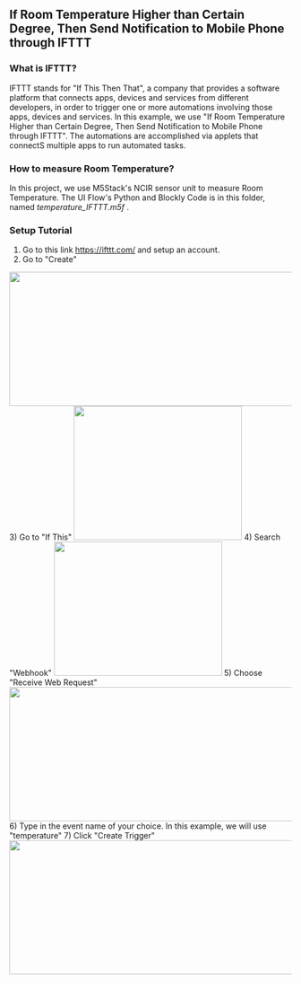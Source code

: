 ## If Room Temperature Higher than Certain Degree, Then Send Notification to Mobile Phone through IFTTT

### What is IFTTT?
IFTTT stands for "If This Then That", a company that provides a software platform that connects apps, devices and services from different developers, in order to trigger one or more automations involving those apps, devices and services. In this example, we use "If Room Temperature Higher than Certain Degree, Then Send Notification to Mobile Phone through IFTTT". The automations are accomplished via applets that connectS multiple apps to run automated tasks.

### How to measure Room Temperature?
In this project, we use M5Stack's NCIR sensor unit to measure Room Temperature. The UI Flow's Python and Blockly Code is in this folder, named _temperature_IFTTT.m5f_ .

### Setup Tutorial
1) Go to this link <https://ifttt.com/> and setup an account.
2) Go to "Create"
  <img src="https://user-images.githubusercontent.com/56757186/109113658-8b7d7280-7777-11eb-980f-6863fb197c62.jpg" width="1000" height="239">
3) Go to "If This"
  <img src="https://user-images.githubusercontent.com/56757186/109114059-1b232100-7778-11eb-831a-cc96dd7022d3.png" width="300" height="239">
4) Search "Webhook"
  <img src="https://user-images.githubusercontent.com/56757186/109114504-b87e5500-7778-11eb-9bc0-80bedbf05fdf.png" width="300" height="239">
5) Choose "Receive Web Request"
  <img src="https://user-images.githubusercontent.com/56757186/109114728-ff6c4a80-7778-11eb-8e64-f2a19dce0c4e.png" width="1000" height="239">
6) Type in the event name of your choice. In this example, we will use "temperature"
7) Click "Create Trigger"
  <img src="https://user-images.githubusercontent.com/56757186/109114847-2aef3500-7779-11eb-9ae0-33edf43c8d93.png" width="1000" height="239">
